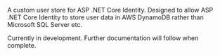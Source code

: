 A custom user store for ASP .NET Core Identity. Designed to allow ASP .NET Core Identity to store user data in AWS DynamoDB rather than Microsoft SQL Server etc.

Currently in development. Further documentation will follow when complete.